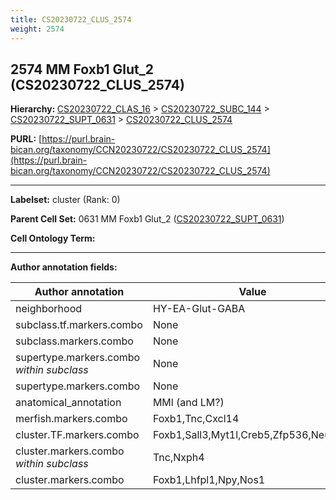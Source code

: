 ```yaml
---
title: CS20230722_CLUS_2574
weight: 2574
---
```

## 2574 MM Foxb1 Glut_2 (CS20230722_CLUS_2574)
<b>Hierarchy: </b>
[CS20230722_CLAS_16](../CS20230722_CLAS_16) >
[CS20230722_SUBC_144](../CS20230722_SUBC_144) >
[CS20230722_SUPT_0631](../CS20230722_SUPT_0631) >
[CS20230722_CLUS_2574](../CS20230722_CLUS_2574)

**PURL:** [https://purl.brain-bican.org/taxonomy/CCN20230722/CS20230722_CLUS_2574](https://purl.brain-bican.org/taxonomy/CCN20230722/CS20230722_CLUS_2574)

---


**Labelset:** cluster (Rank: 0)

**Parent Cell Set:** 0631 MM Foxb1 Glut_2 ([CS20230722_SUPT_0631](../CS20230722_SUPT_0631))



**Cell Ontology Term:** 

[MARKER GENES.]: #


---

[TRANSFERRED ANNOTATIONS.]: #


[AUTHOR ANNOTATION FIELDS.]: #


**Author annotation fields:**

| Author annotation | Value |
|-------------------|-------|
|neighborhood|HY-EA-Glut-GABA|
|subclass.tf.markers.combo|None|
|subclass.markers.combo|None|
|supertype.markers.combo _within subclass_|None|
|supertype.markers.combo|None|
|anatomical_annotation|MMl (and LM?)|
|merfish.markers.combo|Foxb1,Tnc,Cxcl14|
|cluster.TF.markers.combo|Foxb1,Sall3,Myt1l,Creb5,Zfp536,Neurod1|
|cluster.markers.combo _within subclass_|Tnc,Nxph4|
|cluster.markers.combo|Foxb1,Lhfpl1,Npy,Nos1|
